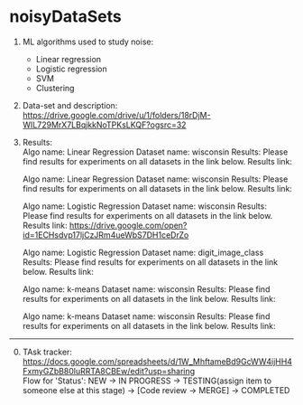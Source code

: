 # noisyDataSets



1. ML algorithms used to study noise:
    - Linear regression
    - Logistic regression
    - SVM
    - Clustering

2. Data-set and description:<br>
   https://drive.google.com/drive/u/1/folders/18rDjM-WIL729MrX7LBqjkkNoTPKsLKQF?ogsrc=32


3. Results:<br>
   Algo name: Linear Regression
   Dataset name: wisconsin
   Results: Please find results for experiments on all datasets in the link below.
   Results link:
   
   Algo name: Linear Regression
   Dataset name: wisconsin
   Results: Please find results for experiments on all datasets in the link below.
   Results link:
   
   Algo name: Logistic Regression
   Dataset name: wisconsin
   Results: Please find results for experiments on all datasets in the link below.
   Results link: https://drive.google.com/open?id=1ECHsdvp17ljCzJRm4ueWbS7DH1ceDrZo
   
   Algo name: Logistic Regression
   Dataset name: digit_image_class
   Results: Please find results for experiments on all datasets in the link below.
   Results link:
   
   Algo name: k-means
   Dataset name: wisconsin
   Results: Please find results for experiments on all datasets in the link below.
   Results link:
   
   Algo name: k-means
   Dataset name: wisconsin
   Results: Please find results for experiments on all datasets in the link below.
   Results link:


________________________________________________________________________________________________________________________________

0. TAsk tracker:<br>
https://docs.google.com/spreadsheets/d/1W_MhftameBd9GcWW4ijHH4FxmyGZbB80luRRTA8CBEw/edit?usp=sharing <br>
Flow for 'Status': NEW -> IN PROGRESS -> TESTING(assign item to someone else at this stage) -> [Code review -> MERGE] -> COMPLETED